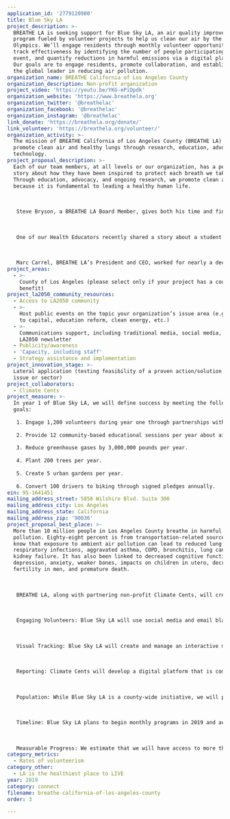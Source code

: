 ```yaml
---
application_id: '2779120900'
title: Blue Sky LA
project_description: >-
  BREATHE LA is seeking support for Blue Sky LA, an air quality improvement
  program fueled by volunteer projects to help us clean our air by the 2028
  Olympics. We’ll engage residents through monthly volunteer opportunities,
  track effectiveness by identifying the number of people participating in each
  event, and quantify reductions in harmful emissions via a digital platform.
  Our goals are to engage residents, promote collaboration, and establish LA as
  the global leader in reducing air pollution.
organization_name: BREATHE California of Los Angeles County
organization_description: Non-profit organization
project_video: 'https://youtu.be/YKG-ePiDpdk'
organization_website: 'https://www.breathela.org'
organization_twitter: '@breathelac'
organization_facebook: '@breathelac'
organization_instagram: '@breathelac'
link_donate: 'https://breathela.org/donate/'
link_volunteer: 'https://breathela.org/volunteer/'
organization_activity: >-
  The mission of BREATHE California of Los Angeles County (BREATHE LA) is to
  promote clean air and healthy lungs through research, education, advocacy, and
  technology.
project_proposal_description: >-
  Each of our team members, at all levels or our organization, has a personal
  story about how they have been inspired to protect each breath we take.
  Through education, advocacy, and ongoing research, we promote clean air
  because it is fundamental to leading a healthy human life. 
   
   
   
   Steve Bryson, a BREATHE LA Board Member, gives both his time and financial support to our organization. Steve’s dedication to improving lung health is inspired by his father’s lifelong battle with severe asthma. His father’s asthma not only impacted his life as a child, but also affected his adult life when he came to live with Steve and his family during his worst struggles with a progressive disease. This personal experience galvanized Steve’s belief in BREATHE LA’s mission and serves as inspiration for our work. 
   
   
   
   One of our Health Educators recently shared a story about a student in one of our Long Beach after-school programs, O24U®. Giselle, a 7th grader at the Olive Vista Middle School in Sylmar, excitedly told the group, “I made the non-toxic cleaner with water and vinegar. Not a lot of people know about it. We can influence other people to make a cleaner, so it won’t harm your body.” The ability to raise awareness, make connections, share knowledge, and improve well-being all came together in this simple reflection of what was learned in an after-school program. It validated the numerous factors and tools our Health Educators consider when developing curricula and creating meaningful activities for students.
   
   
   
   Marc Carrel, BREATHE LA’s President and CEO, worked for nearly a decade leading government relations, community affairs, and environmental justice programs at the South Coast Air Quality Management District (SCAQMD), Southern California’s regional clean air agency. Despite his extensive experience in the field, Marc’s inspiration comes from his family. He is the father of three active daughters with asthma and has personally seen how air pollution on bad air days trigger asthma attacks in his children. Each day he comes to work inspired to develop more ways to support clean air and healthy lungs because he is personally invested in reducing air pollution so that everyone can breathe clean air.
project_areas:
  - >-
    County of Los Angeles (please select only if your project has a countywide
    benefit)
project_la2050_community_resources:
  - Access to LA2050 community
  - >-
    Host public events on the topic your organization’s issue area (e.g. access
    to capital, education reform, clean energy, etc.) 
  - >-
    Communications support, including traditional media, social media, and
    LA2050 newsletter
  - Publicity/awareness
  - 'Capacity, including staff'
  - Strategy assistance and implementation
project_innovation_stage: >-
  Lateral application (testing feasibility of a proven action/solution to a new
  issue or sector)
project_collaborators:
  - Climate Cents
project_measure: >-
  In year 1 of Blue Sky LA, we will define success by meeting the following
  goals:
   
   1. Engage 1,200 volunteers during year one through partnerships with community-based organizations.
   
   2. Provide 12 community-based educational sessions per year about air pollution.
   
   3. Reduce greenhouse gases by 3,000,000 pounds per year.
   
   4. Plant 200 trees per year.
   
   5. Create 5 urban gardens per year.
   
   6. Convert 100 drivers to biking through signed pledges annually.
ein: 95-1641451
mailing_address_street: 5858 Wilshire Blvd. Suite 300
mailing_address_city: Los Angeles
mailing_address_state: California
mailing_address_zip: '90036'
project_proposal_best_place: >-
  More than 10 million people in Los Angeles County breathe in harmful air
  pollution. Eighty-eight percent is from transportation-related sources. We
  know that exposure to ambient air pollution can lead to reduced lung function,
  respiratory infections, aggravated asthma, COPD, bronchitis, lung cancer, and
  kidney failure. It has also been linked to decreased cognitive function,
  depression, anxiety, weaker bones, impacts on children in utero, decreased
  fertility in men, and premature death. 
   
   
   
   BREATHE LA, along with partnering non-profit Climate Cents, will create a roadmap of “citizen-driven” projects that will help to achieve reduction in air pollution, improve the environment for Angelenos, and showcase how collaboration can effect change as we prepare to host the 2028 Olympics and Paralympics. 
   
   
   
   Engaging Volunteers: Blue Sky LA will use social media and email blasts to organize local projects through our community-based partners. Potential volunteers can learn where and how to get involved based on their interests and specific community needs. Projects may include tree planting; establishing urban gardens and parks; installing cool roofs; focusing collective action on telecommuting, biking, or using public transportation; composting; or developing other green programs that our residents prioritize. Each month, Blue Sky LA will present a community engagement activity. People can sign up to volunteer via community-based organizations, social media, and email blasts. We will also recruit volunteers through our financial sponsors, elected officials, media organizations, and government agencies. 
   
   
   
   Visual Tracking: Blue Sky LA will create and manage an interactive map to show the locations of current volunteer opportunities, number of registered volunteers, and each project’s potential impact on air pollution. 
   
   
   
   Reporting: Climate Cents will develop a digital platform that is compatible on all web browsers and mobile devices. Following project completion, the dashboard will track each project’s benefit to air quality, the total number of participants, and how much money was raised. Every donor, volunteer, and community partner will be able to share what he or she did to improve the air quality in the region. This is how motivation builds and change is mobilized. 
   
   
   
   Population: While Blue Sky LA is a county-wide initiative, we will particularly target vulnerable populations from disadvantaged Southern California communities to improve their awareness, environment, and health. 
   
   
   
   Timeline: Blue Sky LA plans to begin monthly programs in 2019 and accomplish stated annual goals by the end of a one-year timeframe. 
   
   
   
   Measurable Progress: We estimate that we will have access to more than 3,000 potential volunteers through our community partners. Our goal is to recruit a minimum of 1,000 volunteers during our first year, exceeding the national rate of volunteerism of 25 percent.
category_metrics:
  - Rates of volunteerism
category_other:
  - LA is the healthiest place to LIVE
year: 2019
category: connect
filename: breathe-california-of-los-angeles-county
order: 3

---
```

